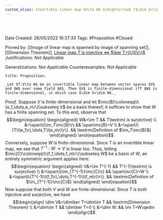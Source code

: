 ```yaml
---
custom_alias: Invertible linear map $V\to W$ $\Rightarrow$ ($\dim V<\infty\Leftrightarrow\dim W<\infty$ and $\dim V=\dim W$)
---
```


<br />
<br />

Date Created: 28/05/2022 16:37:33
Tags: #Proposition #Closed

Proved by: [[Image of linear map is spanned by image of spanning set]], [[Dimension Theorem]], [Linear map $T$ is injective $\Leftrightarrow$ $\ker T=\l\{0\r\}$](Linear%20map%20is%20injective%20iff%20kernel%20vanishes.md)
Justifications: _Not Applicable_

Generalizations: _Not Applicable_
Counterexamples: _Not Applicable_

``` ad-Proposition
title: Proposition.

_Let $T:V\to W$ be an invertible linear map between vector spaces $V$ and $W$ over some field $K$. Then $V$ is finite-dimensional iff $W$ is finite-dimensional, in which case $\dim V=\dim W$._

```

_Proof_. Suppose $V$ is finite-dimensional and let $\mc{B}\coloneqq\l\{e_1,\dots,e_n\r\}\subseteq V$ be a basis thereof; it suffices to show that $W$ has a finite spanning set. To this end, observe that
$$\begin{equation}
    \begin{aligned}
        W&=\im T && T\textrm{ is surjective} \\
        &=\span\l(\im_T\mc{B}\r) && \span\mc{B}=V \\
        &=\span\l\{T\l(e_1\r),\dots,T\l(e_n\r)\r\}. && \textrm{Definition of $\im_T\mc{B}$}
    \end{aligned}
\end{equation}$$
Conversely, suppose $W$ is finite-dimensional. Since $T$ is an invertible linear map, we see that $T^{-1}:W\to V$ is linear too. Thus, letting $\mc{C}\coloneqq\l\{f_1,\dots,f_m\r\}\subseteq W$ be a basis of $W$, an entirely symmetric argument applies here:
$$\begin{equation}
    \begin{aligned}
        V&=\im T^{-1} && T^{-1}\textrm{ is surjective} \\
        &=\span\l(\im_{T^{-1}}\mc{C}\r) && \span\mc{C}=W \\
        &=\span\l\{T^{-1}\l(f_1\r),\dots,T^{-1}\l(f_m\r)\r\}. && \textrm{Definition of $\im_{T^{-1}}\mc{C}$}
    \end{aligned}
\end{equation}$$
Now suppose that both $V$ and $W$ are finite-dimensional. Since $T$ is both injective and surjective, we have
$$\begin{align}
    \dim V&=\dim\ker T+\dim\im T && \textrm{Dimension Theorem} \\
    &=\dim\im T && \dim\ker T=0 \\
    &=\dim W. && \im T=W\qedin
\end{align}$$

